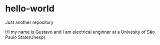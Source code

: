 # hello-world
Just another repository


Hi my name is Gustavo and I am electrical enginner at a Univesity of São Paulo State(Unesp)
